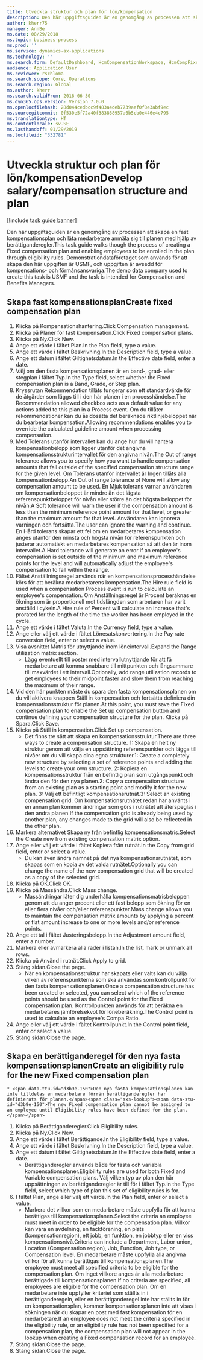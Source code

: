 ```yaml
---
title: Utveckla struktur och plan för lön/kompensation
description: Den här uppgiftsguiden är en genomgång av processen att skapa en fast kompensationsplan och låta medarbetare anmäla sig till planen med hjälp av berättiganderegler.
author: kherr75
manager: AnnBe
ms.date: 08/29/2018
ms.topic: business-process
ms.prod: ''
ms.service: dynamics-ax-applications
ms.technology: ''
ms.search.form: DefaultDashboard, HcmCompensationWorkspace, HcmCompFixedPlansPart, HRMCompFixedPlanTable, HRMCompCreateGridDialog, HRCCompGridView, HRMCompEligibility,  HRCCompGrid
audience: Application User
ms.reviewer: rschloma
ms.search.scope: Core, Operations
ms.search.region: Global
ms.author: kherr
ms.search.validFrom: 2016-06-30
ms.dyn365.ops.version: Version 7.0.0
ms.openlocfilehash: 28d044cedbcc9f483a4deb7739aef0f8e3abf9ec
ms.sourcegitcommit: 0f530e5f72a40f383868957a6b5cb0e446e4c795
ms.translationtype: HT
ms.contentlocale: sv-SE
ms.lasthandoff: 01/29/2019
ms.locfileid: "332781"
---
```

# <a name="develop-salarycompensation-structure-and-plan"></a><span data-ttu-id="d3b9e-103">Utveckla struktur och plan för lön/kompensation</span><span class="sxs-lookup"><span data-stu-id="d3b9e-103">Develop salary/compensation structure and plan</span></span>

[!include [task guide banner](../../includes/task-guide-banner.md)]

<span data-ttu-id="d3b9e-104">Den här uppgiftsguiden är en genomgång av processen att skapa en fast kompensationsplan och låta medarbetare anmäla sig till planen med hjälp av berättiganderegler.</span><span class="sxs-lookup"><span data-stu-id="d3b9e-104">This task guide walks though the process of creating a Fixed compensation plan and enabling employees to be enrolled in the plan through eligibility rules.</span></span> <span data-ttu-id="d3b9e-105">Demonstrationdataföretaget som används för att skapa den här uppgiften är USMF, och uppgiften är avsedd för kompensations- och förmånsansvariga.</span><span class="sxs-lookup"><span data-stu-id="d3b9e-105">The demo data company used to create this task is USMF and the task is intended for Compensation and Benefits Managers.</span></span>


## <a name="create-fixed-compensation-plan"></a><span data-ttu-id="d3b9e-106">Skapa fast kompensationsplan</span><span class="sxs-lookup"><span data-stu-id="d3b9e-106">Create fixed compensation plan</span></span>
1. <span data-ttu-id="d3b9e-107">Klicka på Kompensationshantering.</span><span class="sxs-lookup"><span data-stu-id="d3b9e-107">Click Compensation management.</span></span>
2. <span data-ttu-id="d3b9e-108">Klicka på Planer för fast kompensation.</span><span class="sxs-lookup"><span data-stu-id="d3b9e-108">Click Fixed compensation plans.</span></span>
3. <span data-ttu-id="d3b9e-109">Klicka på Ny.</span><span class="sxs-lookup"><span data-stu-id="d3b9e-109">Click New.</span></span>
4. <span data-ttu-id="d3b9e-110">Ange ett värde i fältet Plan.</span><span class="sxs-lookup"><span data-stu-id="d3b9e-110">In the Plan field, type a value.</span></span>
5. <span data-ttu-id="d3b9e-111">Ange ett värde i fältet Beskrivning.</span><span class="sxs-lookup"><span data-stu-id="d3b9e-111">In the Description field, type a value.</span></span>
6. <span data-ttu-id="d3b9e-112">Ange ett datum i fältet Giltighetsdatum.</span><span class="sxs-lookup"><span data-stu-id="d3b9e-112">In the Effective date field, enter a date.</span></span>
7. <span data-ttu-id="d3b9e-113">Välj om den fasta kompensationsplanen är en band-, grad- eller stegplan i fältet Typ.</span><span class="sxs-lookup"><span data-stu-id="d3b9e-113">In the Type field, select whether the Fixed compensation plan is a Band, Grade, or Step plan.</span></span>
8. <span data-ttu-id="d3b9e-114">Kryssrutan Rekommendation tillåts fungerar som ett standardvärde för de åtgärder som läggs till i den här planen i en processhändelse.</span><span class="sxs-lookup"><span data-stu-id="d3b9e-114">The Recommendation allowed checkbox acts as a default value for any actions added to this plan in a Process event.</span></span>  <span data-ttu-id="d3b9e-115">Om du tillåter rekommendationer kan du åsidosätta det beräknade riktlinjebeloppet när du bearbetar kompensation.</span><span class="sxs-lookup"><span data-stu-id="d3b9e-115">Allowing recommendations enables you to override the calculated guideline amount when processing compensation.</span></span>
9. <span data-ttu-id="d3b9e-116">Med Tolerans utanför intervallet kan du ange hur du vill hantera kompensationbelopp som ligger utanför det angivna kompensationsstrukturintervallet för den angivna nivån.</span><span class="sxs-lookup"><span data-stu-id="d3b9e-116">The Out of range tolerance allows you to specify how you want to handle compensation amounts that fall outside of the specified compensation structure range for the given level.</span></span>  <span data-ttu-id="d3b9e-117">Om Tolerans utanför intervallet är Ingen tillåts alla kompensationbelopp.</span><span class="sxs-lookup"><span data-stu-id="d3b9e-117">An Out of range tolerance of None will allow any compensation amount to be used.</span></span>  <span data-ttu-id="d3b9e-118">En Mjuk tolerans varnar användaren om kompensationbeloppet är mindre än det lägsta referenspunktbeloppet för nivån eller större än det högsta beloppet för nivån.</span><span class="sxs-lookup"><span data-stu-id="d3b9e-118">A Soft tolerance will warn the user if the compensation amount is less than the minimum reference point amount for that level, or greater than the maximum amount for that level.</span></span> <span data-ttu-id="d3b9e-119">Användaren kan ignorera varningen och fortsätta.</span><span class="sxs-lookup"><span data-stu-id="d3b9e-119">The user can ignore the warning and continue.</span></span>  <span data-ttu-id="d3b9e-120">En Hård tolerans skapar ett fel om en medarbetares kompensation anges utanför den minsta och högsta nivån för referenspunkten och justerar automatiskt en medarbetares kompensation så att den är inom intervallet.</span><span class="sxs-lookup"><span data-stu-id="d3b9e-120">A Hard tolerance will generate an error if an employee's compensation is set outside of the minimum and maximum reference points for the level and will automatically adjust the employee's compensation to fall within the range.</span></span>
10. <span data-ttu-id="d3b9e-121">Fältet Anställningsregel används när en kompensationsprocesshändelse körs för att beräkna medarbetarens kompensation.</span><span class="sxs-lookup"><span data-stu-id="d3b9e-121">The Hire rule field is used when a compensation Process event is run to calculate an employee's compensation.</span></span>  <span data-ttu-id="d3b9e-122">Om Anställningsregel är Procent beräknas en ökning som är proportionell mot tidslängden som arbetaren har varit anställd i cykeln.</span><span class="sxs-lookup"><span data-stu-id="d3b9e-122">A Hire rule of Percent will calculate an increase that's prorated for the length of the time the worker has been employed in the cycle.</span></span>
11. <span data-ttu-id="d3b9e-123">Ange ett värde i fältet Valuta.</span><span class="sxs-lookup"><span data-stu-id="d3b9e-123">In the Currency field, type a value.</span></span>
12. <span data-ttu-id="d3b9e-124">Ange eller välj ett värde i fältet Lönesatskonvertering.</span><span class="sxs-lookup"><span data-stu-id="d3b9e-124">In the Pay rate conversion field, enter or select a value.</span></span>
13. <span data-ttu-id="d3b9e-125">Visa avsnittet Matris för utnyttjande inom löneintervall.</span><span class="sxs-lookup"><span data-stu-id="d3b9e-125">Expand the Range utilization matrix section.</span></span>
    * <span data-ttu-id="d3b9e-126">Lägg eventuellt till poster med intervallutnyttjande för att få medarbetare att komma snabbare till mittpunkten och långsammare till maxvärdet i ett intervall.</span><span class="sxs-lookup"><span data-stu-id="d3b9e-126">Optionally, add range utilization records to get employees to their midpoint faster and slow them from reaching the maximum of their range.</span></span>  
14. <span data-ttu-id="d3b9e-127">Vid den här punkten måste du spara den fasta kompensationsplanen om du vill aktivera knappen Ställ in kompensation och fortsätta definiera din kompensationsstruktur för planen.</span><span class="sxs-lookup"><span data-stu-id="d3b9e-127">At this point, you must save the Fixed compensation plan to enable the Set up compensation button and continue defining your compensation structure for the plan.</span></span>  <span data-ttu-id="d3b9e-128">Klicka på Spara.</span><span class="sxs-lookup"><span data-stu-id="d3b9e-128">Click Save.</span></span>
15. <span data-ttu-id="d3b9e-129">Klicka på Ställ in kompensation.</span><span class="sxs-lookup"><span data-stu-id="d3b9e-129">Click Set up compensation.</span></span>
    * <span data-ttu-id="d3b9e-130">Det finns tre sätt att skapa en kompensationsstruktur.</span><span class="sxs-lookup"><span data-stu-id="d3b9e-130">There are three ways to create a compensation structure.</span></span> <span data-ttu-id="d3b9e-131">1: Skapa en helt ny struktur genom att välja en uppsättning referenspunkter och lägga till nivåer om du vill skapa dina egna strukturer.</span><span class="sxs-lookup"><span data-stu-id="d3b9e-131">1: Create a completely new structure by selecting a set of reference points and adding the levels to create your own structure.</span></span> <span data-ttu-id="d3b9e-132">2: Kopiera en kompensationsstruktur från en befintlig plan som utgångspunkt och ändra den för den nya planen.</span><span class="sxs-lookup"><span data-stu-id="d3b9e-132">2: Copy a compensation structure from an existing plan as a starting point and modify it for the new plan.</span></span> <span data-ttu-id="d3b9e-133">3: Välj ett befintligt kompensationsrutnät.</span><span class="sxs-lookup"><span data-stu-id="d3b9e-133">3: Select an existing compensation grid.</span></span> <span data-ttu-id="d3b9e-134">Om kompensationsrutnätet redan har använts i en annan plan kommer ändringar som görs i rutnätet att återspeglas i den andra planen.</span><span class="sxs-lookup"><span data-stu-id="d3b9e-134">If the compensation grid is already being used by another plan, any changes made to the grid will also be reflected in the other plan.</span></span>  
16. <span data-ttu-id="d3b9e-135">Markera alternativet Skapa ny från befintlig kompensationsmatris.</span><span class="sxs-lookup"><span data-stu-id="d3b9e-135">Select the Create new from existing compensation matrix option.</span></span>
17. <span data-ttu-id="d3b9e-136">Ange eller välj ett värde i fältet Kopiera från rutnät.</span><span class="sxs-lookup"><span data-stu-id="d3b9e-136">In the Copy from grid field, enter or select a value.</span></span>
    * <span data-ttu-id="d3b9e-137">Du kan även ändra namnet på det nya kompensationsrutnätet, som skapas som en kopia av det valda rutnätet.</span><span class="sxs-lookup"><span data-stu-id="d3b9e-137">Optionally you can change the name of the new compensation grid that will be created as a copy of the selected grid.</span></span>  
18. <span data-ttu-id="d3b9e-138">Klicka på OK.</span><span class="sxs-lookup"><span data-stu-id="d3b9e-138">Click OK.</span></span>
19. <span data-ttu-id="d3b9e-139">Klicka på Massändra.</span><span class="sxs-lookup"><span data-stu-id="d3b9e-139">Click Mass change.</span></span>
    * <span data-ttu-id="d3b9e-140">Massändringar låter dig underhålla kompensationsmatrisbeloppen genom att du anger procent eller ett fast belopp som ökning för en eller flera nivåer och/eller referenspunkter.</span><span class="sxs-lookup"><span data-stu-id="d3b9e-140">Mass change allows you to maintain the compensation matrix amounts by applying a percent or flat amount increase to one or more levels and/or reference points.</span></span>  
20. <span data-ttu-id="d3b9e-141">Ange ett tal i fältet Justeringsbelopp.</span><span class="sxs-lookup"><span data-stu-id="d3b9e-141">In the Adjustment amount field, enter a number.</span></span>
21. <span data-ttu-id="d3b9e-142">Markera eller avmarkera alla rader i listan.</span><span class="sxs-lookup"><span data-stu-id="d3b9e-142">In the list, mark or unmark all rows.</span></span>
22. <span data-ttu-id="d3b9e-143">Klicka på Använd i rutnät.</span><span class="sxs-lookup"><span data-stu-id="d3b9e-143">Click Apply to grid.</span></span>
23. <span data-ttu-id="d3b9e-144">Stäng sidan.</span><span class="sxs-lookup"><span data-stu-id="d3b9e-144">Close the page.</span></span>
    * <span data-ttu-id="d3b9e-145">När en kompensationsstruktur har skapats eller valts kan du välja vilken av referenspunkterna som ska användas som kontrollpunkt för den fasta kompensationsplanen.</span><span class="sxs-lookup"><span data-stu-id="d3b9e-145">Once a compensation structure has been created or selected, you can select which of the reference points should be used as the Control point for the Fixed compensation plan.</span></span>  <span data-ttu-id="d3b9e-146">Kontrollpunkten används för att beräkna en medarbetares jämförelsekvot för löneberäkning.</span><span class="sxs-lookup"><span data-stu-id="d3b9e-146">The Control point is used to calculate an employee's Compa Ratio.</span></span>  
24. <span data-ttu-id="d3b9e-147">Ange eller välj ett värde i fältet Kontrollpunkt.</span><span class="sxs-lookup"><span data-stu-id="d3b9e-147">In the Control point field, enter or select a value.</span></span>
25. <span data-ttu-id="d3b9e-148">Stäng sidan.</span><span class="sxs-lookup"><span data-stu-id="d3b9e-148">Close the page.</span></span>

## <a name="create-an-eligibility-rule-for-the-new-fixed-compensation-plan"></a><span data-ttu-id="d3b9e-149">Skapa en berättiganderegel för den nya fasta kompensationsplanen</span><span class="sxs-lookup"><span data-stu-id="d3b9e-149">Create an eligibility rule for the new Fixed compensation plan</span></span>
    * <span data-ttu-id="d3b9e-150">Den nya fasta kompensationsplanen kan inte tilldelas en medarbetare förrän berättiganderegler har definierats för planen.</span><span class="sxs-lookup"><span data-stu-id="d3b9e-150">The new Fixed compensation plan cannot be assigned to an employee until Eligibility rules have been defined for the plan.</span></span>  
1. <span data-ttu-id="d3b9e-151">Klicka på Berättiganderegler.</span><span class="sxs-lookup"><span data-stu-id="d3b9e-151">Click Eligibility rules.</span></span>
2. <span data-ttu-id="d3b9e-152">Klicka på Ny.</span><span class="sxs-lookup"><span data-stu-id="d3b9e-152">Click New.</span></span>
3. <span data-ttu-id="d3b9e-153">Ange ett värde i fältet Berättigande.</span><span class="sxs-lookup"><span data-stu-id="d3b9e-153">In the Eligibility field, type a value.</span></span>
4. <span data-ttu-id="d3b9e-154">Ange ett värde i fältet Beskrivning.</span><span class="sxs-lookup"><span data-stu-id="d3b9e-154">In the Description field, type a value.</span></span>
5. <span data-ttu-id="d3b9e-155">Ange ett datum i fältet Giltighetsdatum.</span><span class="sxs-lookup"><span data-stu-id="d3b9e-155">In the Effective date field, enter a date.</span></span>
    * <span data-ttu-id="d3b9e-156">Berättiganderegler används både för fasta och variabla kompensationsplaner.</span><span class="sxs-lookup"><span data-stu-id="d3b9e-156">Eligibility rules are used for both Fixed and Variable compensation plans.</span></span>  <span data-ttu-id="d3b9e-157">Välj vilken typ av plan den här uppsättningen av berättiganderegler är till för i fältet Typ.</span><span class="sxs-lookup"><span data-stu-id="d3b9e-157">In the Type field, select which type of plan this set of eligibility rules is for.</span></span>  
6. <span data-ttu-id="d3b9e-158">I fältet Plan, ange eller välj ett värde.</span><span class="sxs-lookup"><span data-stu-id="d3b9e-158">In the Plan field, enter or select a value.</span></span>
    * <span data-ttu-id="d3b9e-159">Markera det villkor som en medarbetare måste uppfylla för att kunna berättigas till kompensationsplanen.</span><span class="sxs-lookup"><span data-stu-id="d3b9e-159">Select the criteria an employee must meet in order to be eligible for the compensation plan.</span></span> <span data-ttu-id="d3b9e-160">Villkor kan vara en avdelning, en fackförening, en plats (kompensationregion), ett jobb, en funktion, en jobbtyp eller en viss kompensationsnivå.</span><span class="sxs-lookup"><span data-stu-id="d3b9e-160">Criteria can include a Department, Labor union, Location (Compensation region), Job, Function, Job type, or Compensation level.</span></span> <span data-ttu-id="d3b9e-161">En medarbetare måste uppfylla alla angivna villkor för att kunna berättigas till kompensationsplanen.</span><span class="sxs-lookup"><span data-stu-id="d3b9e-161">The employee must meet all specified criteria to be eligible for the compensation plan.</span></span> <span data-ttu-id="d3b9e-162">Om inget villkore anges är alla medarbetare berättigade till kompensationsplanen.</span><span class="sxs-lookup"><span data-stu-id="d3b9e-162">If no criteria are specified, all employees are eligible for the compensation plan.</span></span> <span data-ttu-id="d3b9e-163">Om en medarbetare inte uppfyller kriteriet som ställts in i berättiganderegeln, eller en berättiganderegel inte har ställts in för en kompensationsplan, kommer kompensationsplanen inte att visas i sökningen när du skapar en post med fast kompensation för en medarbetare.</span><span class="sxs-lookup"><span data-stu-id="d3b9e-163">If an employee does not meet the criteria specified in the eligibility rule, or an eligibility rule has not been specified for a compensation plan, the compensation plan will not appear in the lookup when creating a Fixed compensation record for an employee.</span></span>  
7. <span data-ttu-id="d3b9e-164">Stäng sidan.</span><span class="sxs-lookup"><span data-stu-id="d3b9e-164">Close the page.</span></span>
8. <span data-ttu-id="d3b9e-165">Stäng sidan.</span><span class="sxs-lookup"><span data-stu-id="d3b9e-165">Close the page.</span></span>

